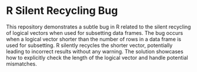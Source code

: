 # R Silent Recycling Bug
This repository demonstrates a subtle bug in R related to the silent recycling of logical vectors when used for subsetting data frames.  The bug occurs when a logical vector shorter than the number of rows in a data frame is used for subsetting. R silently recycles the shorter vector, potentially leading to incorrect results without any warning.  The solution showcases how to explicitly check the length of the logical vector and handle potential mismatches.
